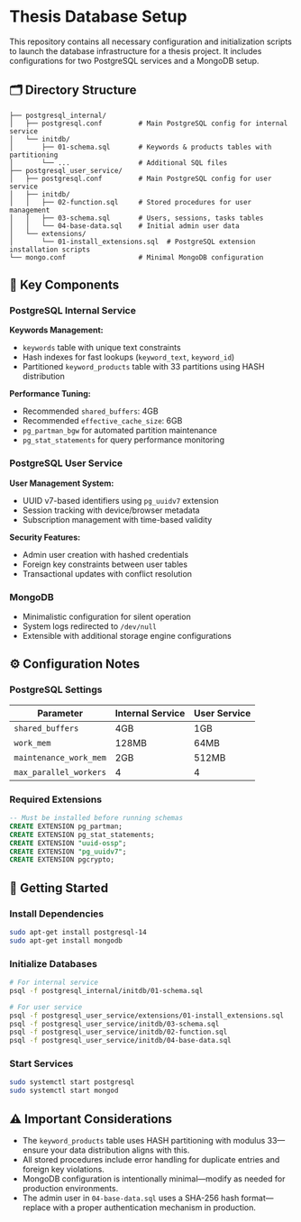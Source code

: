 # Thesis Database Setup

This repository contains all necessary configuration and initialization scripts to launch the database infrastructure for a thesis project. It includes configurations for two PostgreSQL services and a MongoDB setup.

## 🗂️ Directory Structure

```
├── postgresql_internal/
│   ├── postgresql.conf         # Main PostgreSQL config for internal service
│   └── initdb/
│       ├── 01-schema.sql       # Keywords & products tables with partitioning
│       └── ...                 # Additional SQL files
├── postgresql_user_service/
│   ├── postgresql.conf         # Main PostgreSQL config for user service
│   ├── initdb/
│   │   ├── 02-function.sql     # Stored procedures for user management
│   │   ├── 03-schema.sql       # Users, sessions, tasks tables
│   │   └── 04-base-data.sql    # Initial admin user data
│   └── extensions/
│       └── 01-install_extensions.sql  # PostgreSQL extension installation scripts
└── mongo.conf                  # Minimal MongoDB configuration
```

## 🧩 Key Components

### PostgreSQL Internal Service

**Keywords Management:**
- `keywords` table with unique text constraints
- Hash indexes for fast lookups (`keyword_text`, `keyword_id`)
- Partitioned `keyword_products` table with 33 partitions using HASH distribution

**Performance Tuning:**
- Recommended `shared_buffers`: 4GB
- Recommended `effective_cache_size`: 6GB
- `pg_partman_bgw` for automated partition maintenance
- `pg_stat_statements` for query performance monitoring

### PostgreSQL User Service

**User Management System:**
- UUID v7-based identifiers using `pg_uuidv7` extension
- Session tracking with device/browser metadata
- Subscription management with time-based validity

**Security Features:**
- Admin user creation with hashed credentials
- Foreign key constraints between user tables
- Transactional updates with conflict resolution

### MongoDB
- Minimalistic configuration for silent operation
- System logs redirected to `/dev/null`
- Extensible with additional storage engine configurations

## ⚙️ Configuration Notes

### PostgreSQL Settings

| Parameter                | Internal Service | User Service |
|--------------------------|------------------|--------------|
| `shared_buffers`         | 4GB             | 1GB          |
| `work_mem`               | 128MB           | 64MB         |
| `maintenance_work_mem`   | 2GB             | 512MB        |
| `max_parallel_workers`   | 4               | 4            |

### Required Extensions

```sql
-- Must be installed before running schemas
CREATE EXTENSION pg_partman;
CREATE EXTENSION pg_stat_statements;
CREATE EXTENSION "uuid-ossp";
CREATE EXTENSION "pg_uuidv7";
CREATE EXTENSION pgcrypto;
```

## 🚀 Getting Started

### Install Dependencies

```bash
sudo apt-get install postgresql-14
sudo apt-get install mongodb
```

### Initialize Databases

```bash
# For internal service
psql -f postgresql_internal/initdb/01-schema.sql

# For user service
psql -f postgresql_user_service/extensions/01-install_extensions.sql
psql -f postgresql_user_service/initdb/03-schema.sql
psql -f postgresql_user_service/initdb/02-function.sql
psql -f postgresql_user_service/initdb/04-base-data.sql
```

### Start Services

```bash
sudo systemctl start postgresql
sudo systemctl start mongod
```

## ⚠️ Important Considerations

- The `keyword_products` table uses HASH partitioning with modulus 33—ensure your data distribution aligns with this.
- All stored procedures include error handling for duplicate entries and foreign key violations.
- MongoDB configuration is intentionally minimal—modify as needed for production environments.
- The admin user in `04-base-data.sql` uses a SHA-256 hash format—replace with a proper authentication mechanism in production.
